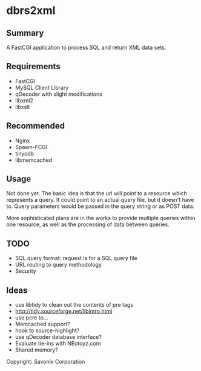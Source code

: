 dbrs2xml
========

Summary
-------
A FastCGI application to process SQL and return XML data sets.


Requirements
------------

* FastCGI
* MySQL Client Library
* qDecoder with slight modifications
* libxml2
* libxslt

Recommended
-----------

* Nginx
* Spawn-FCGI
* tinycdb
* libmemcached

Usage
-----
Not done yet. The basic idea is that the url will point to a resource which
represents a query. It could point to an actual query file, but it doesn't have
to. Query parameters would be passed in the query string or as POST data.

More sophisticated plans are in the works to provide multiple queries within one
resource, as well as the processing of data between queries.

TODO
----

* SQL query format: request is for a SQL query file
* URL routing to query methodology
* Security

Ideas
-----

* use libtidy to clean out the contents of pre tags
* http://tidy.sourceforge.net/libintro.html
* use pcre to...
* Memcached support?
* hook to source-highlight?
* use qDecoder database interface?
* Evaluate tie-ins with NEotoyz.com
* Shared memory?

Copyright: Savonix Corporation
